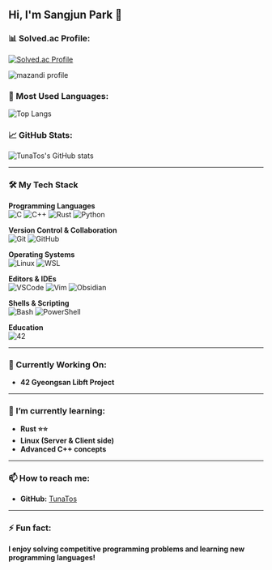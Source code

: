 ## Hi, I'm Sangjun Park 👋

### 📊 Solved.ac Profile:
[![Solved.ac Profile](http://mazassumnida.wtf/api/v2/generate_badge?boj=busalee)](https://solved.ac/busalee/)

![mazandi profile](https://mazandi.herokuapp.com/api?handle=busalee&theme=dark)

### 🌟 Most Used Languages:
![Top Langs](https://github-readme-stats.vercel.app/api/top-langs/?username=TunaTos&layout=compact)

### 📈 GitHub Stats:
![TunaTos's GitHub stats](https://github-readme-stats.vercel.app/api?username=TunaTos&show_icons=true&theme=radical)

---

### 🛠️ My Tech Stack

**Programming Languages**  
![C](https://img.shields.io/badge/C-00599C?style=for-the-badge&logo=c&logoColor=white)
![C++](https://img.shields.io/badge/C++-00599C?style=for-the-badge&logo=c%2B%2B&logoColor=white)
![Rust](https://img.shields.io/badge/Rust-000000?style=for-the-badge&logo=rust&logoColor=white)
![Python](https://img.shields.io/badge/Python-3776AB?style=for-the-badge&logo=python&logoColor=white)

**Version Control & Collaboration**  
![Git](https://img.shields.io/badge/Git-E44C30?style=for-the-badge&logo=git&logoColor=white)
![GitHub](https://img.shields.io/badge/GitHub-100000?style=for-the-badge&logo=github&logoColor=white)

**Operating Systems**  
![Linux](https://img.shields.io/badge/Linux-FCC624?style=for-the-badge&logo=linux&logoColor=black)
![WSL](https://img.shields.io/badge/WSL-0a97f5?style=for-the-badge&logo=linux&logoColor=white)

**Editors & IDEs**  
![VSCode](https://img.shields.io/badge/VS%20Code-0078D4?style=for-the-badge&logo=visual-studio-code&logoColor=white)
![Vim](https://img.shields.io/badge/VIM-%2311AB00.svg?style=for-the-badge&logo=vim&logoColor=white)
![Obsidian](https://img.shields.io/badge/Obsidian-%23483699.svg?style=for-the-badge&logo=obsidian&logoColor=white)

**Shells & Scripting**  
![Bash](https://img.shields.io/badge/Bash-4EAA25?style=for-the-badge&logo=gnu-bash&logoColor=white)
![PowerShell](https://img.shields.io/badge/PowerShell-5391FE?style=for-the-badge&logo=powershell&logoColor=white)

**Education**  
![42](https://img.shields.io/badge/-42-black?style=for-the-badge&logo=42&logoColor=white)




---

### 🔨 Currently Working On:
- **42 Gyeongsan Libft Project**

---

### 🌱 I’m currently learning:
- **Rust ⭐⭐**
- **Linux (Server & Client side)**
- **Advanced C++ concepts**

---

### 📫 How to reach me:
- **GitHub:** [TunaTos](https://github.com/TunaTos)

---

### ⚡ Fun fact:
**I enjoy solving competitive programming problems and learning new programming languages!**
